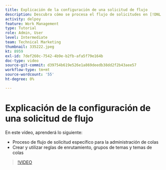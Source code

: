```yaml
---
title: Explicación de la configuración de una solicitud de flujo
description: Descubra cómo se procesa el flujo de solicitudes en [!DNL  Workfront] funciona. A continuación, cree reglas de enrutamiento, grupos de temas y temas de colas.
activity: delpoy
feature: Work Management
type: Tutorial
role: Admin, User
level: Intermediate
team: Technical Marketing
thumbnail: 335222.jpeg
kt: 8959
exl-id: 7def260c-7542-4b9e-b2fb-afa5f79e164b
doc-type: video
source-git-commit: d39754b619e526e1a869deedb38dd2f2b43aee57
workflow-type: tm+mt
source-wordcount: '55'
ht-degree: 0%

---
```


# Explicación de la configuración de una solicitud de flujo

En este vídeo, aprenderá lo siguiente:

* Proceso de flujo de solicitud específico para la administración de colas
* Crear y utilizar reglas de enrutamiento, grupos de temas y temas de colas

>[!VIDEO](https://video.tv.adobe.com/v/335222/?quality=12)
